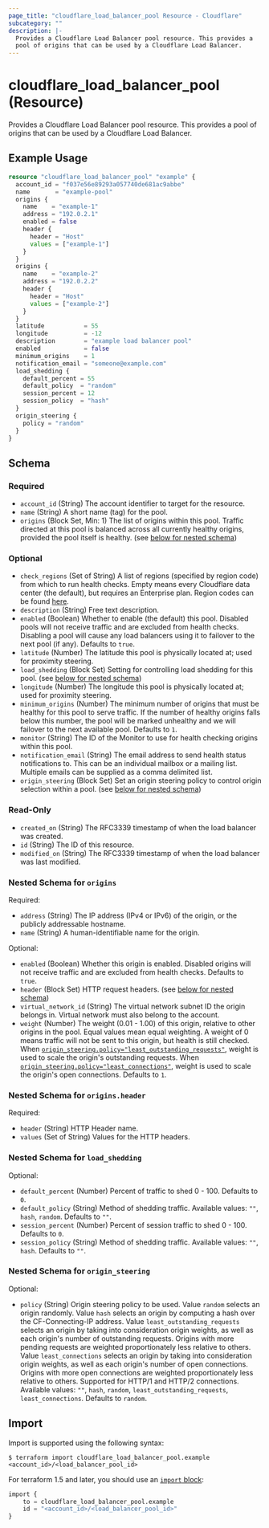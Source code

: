 ```yaml
---
page_title: "cloudflare_load_balancer_pool Resource - Cloudflare"
subcategory: ""
description: |-
  Provides a Cloudflare Load Balancer pool resource. This provides a
  pool of origins that can be used by a Cloudflare Load Balancer.
---
```


# cloudflare_load_balancer_pool (Resource)

Provides a Cloudflare Load Balancer pool resource. This provides a
pool of origins that can be used by a Cloudflare Load Balancer.

## Example Usage

```terraform
resource "cloudflare_load_balancer_pool" "example" {
  account_id = "f037e56e89293a057740de681ac9abbe"
  name       = "example-pool"
  origins {
    name    = "example-1"
    address = "192.0.2.1"
    enabled = false
    header {
      header = "Host"
      values = ["example-1"]
    }
  }
  origins {
    name    = "example-2"
    address = "192.0.2.2"
    header {
      header = "Host"
      values = ["example-2"]
    }
  }
  latitude           = 55
  longitude          = -12
  description        = "example load balancer pool"
  enabled            = false
  minimum_origins    = 1
  notification_email = "someone@example.com"
  load_shedding {
    default_percent = 55
    default_policy  = "random"
    session_percent = 12
    session_policy  = "hash"
  }
  origin_steering {
    policy = "random"
  }
}
```
<!-- schema generated by tfplugindocs -->
## Schema

### Required

- `account_id` (String) The account identifier to target for the resource.
- `name` (String) A short name (tag) for the pool.
- `origins` (Block Set, Min: 1) The list of origins within this pool. Traffic directed at this pool is balanced across all currently healthy origins, provided the pool itself is healthy. (see [below for nested schema](#nestedblock--origins))

### Optional

- `check_regions` (Set of String) A list of regions (specified by region code) from which to run health checks. Empty means every Cloudflare data center (the default), but requires an Enterprise plan. Region codes can be found [here](https://developers.cloudflare.com/load-balancing/reference/region-mapping-api).
- `description` (String) Free text description.
- `enabled` (Boolean) Whether to enable (the default) this pool. Disabled pools will not receive traffic and are excluded from health checks. Disabling a pool will cause any load balancers using it to failover to the next pool (if any). Defaults to `true`.
- `latitude` (Number) The latitude this pool is physically located at; used for proximity steering.
- `load_shedding` (Block Set) Setting for controlling load shedding for this pool. (see [below for nested schema](#nestedblock--load_shedding))
- `longitude` (Number) The longitude this pool is physically located at; used for proximity steering.
- `minimum_origins` (Number) The minimum number of origins that must be healthy for this pool to serve traffic. If the number of healthy origins falls below this number, the pool will be marked unhealthy and we will failover to the next available pool. Defaults to `1`.
- `monitor` (String) The ID of the Monitor to use for health checking origins within this pool.
- `notification_email` (String) The email address to send health status notifications to. This can be an individual mailbox or a mailing list. Multiple emails can be supplied as a comma delimited list.
- `origin_steering` (Block Set) Set an origin steering policy to control origin selection within a pool. (see [below for nested schema](#nestedblock--origin_steering))

### Read-Only

- `created_on` (String) The RFC3339 timestamp of when the load balancer was created.
- `id` (String) The ID of this resource.
- `modified_on` (String) The RFC3339 timestamp of when the load balancer was last modified.

<a id="nestedblock--origins"></a>
### Nested Schema for `origins`

Required:

- `address` (String) The IP address (IPv4 or IPv6) of the origin, or the publicly addressable hostname.
- `name` (String) A human-identifiable name for the origin.

Optional:

- `enabled` (Boolean) Whether this origin is enabled. Disabled origins will not receive traffic and are excluded from health checks. Defaults to `true`.
- `header` (Block Set) HTTP request headers. (see [below for nested schema](#nestedblock--origins--header))
- `virtual_network_id` (String) The virtual network subnet ID the origin belongs in. Virtual network must also belong to the account.
- `weight` (Number) The weight (0.01 - 1.00) of this origin, relative to other origins in the pool. Equal values mean equal weighting. A weight of 0 means traffic will not be sent to this origin, but health is still checked. When [`origin_steering.policy="least_outstanding_requests"`](#policy), weight is used to scale the origin's outstanding requests. When [`origin_steering.policy="least_connections"`](#policy), weight is used to scale the origin's open connections. Defaults to `1`.

<a id="nestedblock--origins--header"></a>
### Nested Schema for `origins.header`

Required:

- `header` (String) HTTP Header name.
- `values` (Set of String) Values for the HTTP headers.



<a id="nestedblock--load_shedding"></a>
### Nested Schema for `load_shedding`

Optional:

- `default_percent` (Number) Percent of traffic to shed 0 - 100. Defaults to `0`.
- `default_policy` (String) Method of shedding traffic. Available values: `""`, `hash`, `random`. Defaults to `""`.
- `session_percent` (Number) Percent of session traffic to shed 0 - 100. Defaults to `0`.
- `session_policy` (String) Method of shedding traffic. Available values: `""`, `hash`. Defaults to `""`.


<a id="nestedblock--origin_steering"></a>
### Nested Schema for `origin_steering`

Optional:

- `policy` (String) Origin steering policy to be used. Value `random` selects an origin randomly. Value `hash` selects an origin by computing a hash over the CF-Connecting-IP address. Value `least_outstanding_requests` selects an origin by taking into consideration origin weights, as well as each origin's number of outstanding requests. Origins with more pending requests are weighted proportionately less relative to others. Value `least_connections` selects an origin by taking into consideration origin weights, as well as each origin's number of open connections. Origins with more open connections are weighted proportionately less relative to others. Supported for HTTP/1 and HTTP/2 connections. Available values: `""`, `hash`, `random`, `least_outstanding_requests`, `least_connections`. Defaults to `random`.

## Import

Import is supported using the following syntax:

```shell
$ terraform import cloudflare_load_balancer_pool.example <account_id>/<load_balancer_pool_id>
```

For terraform 1.5 and later, you should use an [`import` block](https://developer.hashicorp.com/terraform/language/import):
```terraform
import {
    to = cloudflare_load_balancer_pool.example
    id = "<account_id>/<load_balancer_pool_id>"
}
```
